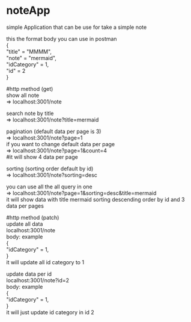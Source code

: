 # noteApp
simple Application that can be use for take a simple note

this the format body you can use in postman</br>
{ </br>
 	 "title" = "MMMM", </br>
	"note" = "mermaid", </br>
	"idCategory" = 1, </br>
	"id" = 2 </br>
} </br>
  
#http method (get)</br>
show all note</br>
 => localhost:3001/note</br>

search note by title</br>
 => localhost:3001/note?title=mermaid</br>

pagination (default data per page is 3) </br>
 => localhost:3001/note?page=1</br>
 if you want to change default data per page</br>
 => localhost:3001/note?page=1&count=4 </br>
 #it will show 4 data per page </br>
 
 sorting (sorting order default by id) </br>
 => localhost:3001/note?sorting=desc </br>
 
 you can use all the all query in one </br>
 => localhost:3001/note?page=1&sorting=desc&title=mermaid </br>
 it will show data with title mermaid sorting descending order by id and 3 data per pages </br>
 
 #http method (patch) </br>
 update all data  </br>
 localhost:3001/note </br>
 body: example  </br>
 { </br>
	"idCategory" = 1, </br>
  } </br>
it will update all id category to 1 </br>
 
 update data per id </br>
 localhost:3001/note?id=2 </br>
 body: example  </br>
 { </br>
	"idCategory" = 1, </br>
 } </br>
 it will just update id category in id 2 </br>
